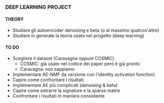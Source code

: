 ### DEEP LEARNING PROJECT

#### THEORY
- Studiare gli autoencoder denoising e beta (o al massimo qualcos'altro)
- Studiare in generale la teoria usata nel progetto (deep learning)

#### TO DO
- Scegliere il dataset (Caravagna oppure COSMIC)
  - COSMIC: già usato nel codice dei paper però è già pronto
  - Caravagna: non sappiamo
- Implementare AE-NMF (la versione con l'identity activation function)
- Capire come confrontare i risultati
- Implementare AE più complicati (denoising & beta)
- Capire come estrarre la signature e la sparse matrix
- Confrontare i risultati in maniera consistente
  
